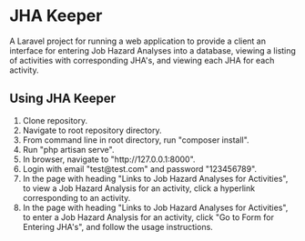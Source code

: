 <h1>JHA Keeper</h1>

A Laravel project for running a web application to provide a client an interface for entering Job Hazard Analyses into a database, viewing a listing of activities with corresponding JHA's, and viewing each JHA for each activity.

<h2>Using JHA Keeper</h2>

<ol>
    <li>Clone repository.</li>
    <li>Navigate to root repository directory.</li>
    <li>From command line in root directory, run "composer install".</li>
    <li>Run "php artisan serve".</li>
    <li>In browser, navigate to "http://127.0.0.1:8000".</li>
    <li>Login with email "test@test.com" and password "123456789".
    <li>In the page with heading "Links to Job Hazard Analyses for Activities", to view a Job Hazard Analysis for an activity, click a hyperlink corresponding to an activity.
    <li>In the page with heading "Links to Job Hazard Analyses for Activities", to enter a Job Hazard Analysis for an activity, click "Go to Form for Entering JHA's", and follow the usage instructions.
<ol>
